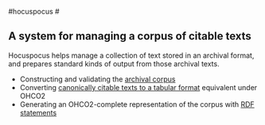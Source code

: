 #hocuspocus #

## A system for managing a corpus of citable texts ##


Hocuspocus helps manage a collection of text stored in an archival format, and prepares standard kinds of output from those archival texts.


- Constructing and validating the <a concordion:run="concordion" href="corpus/Corpus.html">archival corpus</a>
- Converting <a concordion:run="concordion" href="tabulator/Tabulator.html">canonically citable texts to a tabular format</a> equivalent under OHCO2 
- Generating an OHCO2-complete representation  of the corpus with <a concordion:run="concordion" href="rdf/Rdf.html">RDF statements</a> 

